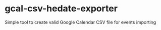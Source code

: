 # gcal-csv-hedate-exporter
Simple tool to create valid Google Calendar CSV file for events importing
